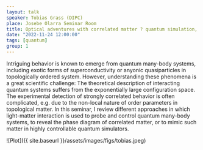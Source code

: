 ```yaml
---
layout: talk
speaker: Tobias Grass (DIPC)
place: Josebe Olarra Seminar Room
title: Optical adventures with correlated matter ? quantum simulation, optical probing, and more
date: "2022-11-24 12:00:00"
tags: [quantum]
group: 1  
---
```


Intriguing behavior is known to emerge from quantum many-body systems, including exotic forms of superconductivity or anyonic quasiparticles in topologically ordered system. However, understanding these phenomena is a great scientific challenge: The theoretical description of interacting quantum systems suffers from the exponentially large configuration space. The experimental detection of strongly correlated behavior is often complicated, e.g. due to the non-local nature of order parameters in topological matter. In this seminar, I review different approaches in which light-matter interaction is used to probe and control quantum many-body systems, to reveal the phase diagram of correlated matter, or to mimic such matter in highly controllable quantum simulators.

![Plot]({{ site.baseurl }}/assets/images/figs/tobias.jpeg)
